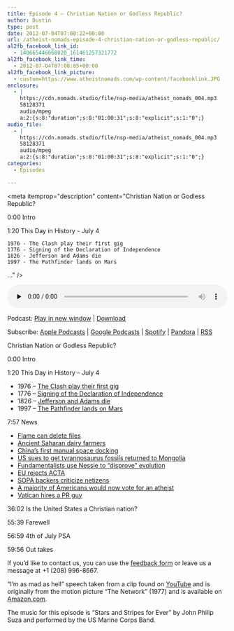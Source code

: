 ```yaml
---
title: Episode 4 – Christian Nation or Godless Republic?
author: Dustin
type: post
date: 2012-07-04T07:00:22+00:00
url: /atheist-nomads-episode-4-christian-nation-or-godless-republic/
al2fb_facebook_link_id:
  - 140665446068020_161461257321772
al2fb_facebook_link_time:
  - 2012-07-04T07:08:05+00:00
al2fb_facebook_link_picture:
  - custom=https://www.atheistnomads.com/wp-content/facebooklink.JPG
enclosure:
  - |
    https://cdn.nomads.studio/file/nsp-media/atheist_nomads_004.mp3
    58128371
    audio/mpeg
    a:2:{s:8:"duration";s:8:"01:00:31";s:8:"explicit";s:1:"0";}
audio_file:
  - |
    https://cdn.nomads.studio/file/nsp-media/atheist_nomads_004.mp3
    58128371
    audio/mpeg
    a:2:{s:8:"duration";s:8:"01:00:31";s:8:"explicit";s:1:"0";}
categories:
  - Episodes

---
```

<div itemscope itemtype="http://schema.org/AudioObject">
  <meta itemprop="name" content="Episode 4 &#8211; Christian Nation or Godless Republic?" />
  
  <meta itemprop="uploadDate" content="2012-07-04T01:00:22-06:00" />
  
  <meta itemprop="encodingFormat" content="audio/mpeg" />
  
  <meta itemprop="duration" content="PT1H00M31S" />
  
  <meta itemprop="description" content="Christian Nation or Godless Republic?

0:00 Intro

1:20 This Day in History - July 4

 	1976 - The Clash play their first gig
 	1776 - Signing of the Declaration of Independence
 	1826 - Jefferson and Adams die
 	1997 - The Pathfinder lands on Mars

..." />
  
  <meta itemprop="contentUrl" content="https://dts.podtrac.com/redirect.mp3/cdn.nomads.studio/file/nsp-media/atheist_nomads_004.mp3" />
  
  <meta itemprop="contentSize" content="55.4" />
  </p> 
  
  <div class="powerpress_player" id="powerpress_player_8259">
    <audio class="wp-audio-shortcode" id="audio-74-3" preload="none" style="width: 100%;" controls="controls"><source type="audio/mpeg" src="https://dts.podtrac.com/redirect.mp3/cdn.nomads.studio/file/nsp-media/atheist_nomads_004.mp3?_=3" /><a href="https://dts.podtrac.com/redirect.mp3/cdn.nomads.studio/file/nsp-media/atheist_nomads_004.mp3">https://dts.podtrac.com/redirect.mp3/cdn.nomads.studio/file/nsp-media/atheist_nomads_004.mp3</a></audio>
  </div>
</div>

<p class="powerpress_links powerpress_links_mp3">
  Podcast: <a href="https://dts.podtrac.com/redirect.mp3/cdn.nomads.studio/file/nsp-media/atheist_nomads_004.mp3" class="powerpress_link_pinw" target="_blank" title="Play in new window" onclick="return powerpress_pinw('https://htotw.com/?powerpress_pinw=74-podcast');" rel="nofollow">Play in new window</a> | <a href="https://dts.podtrac.com/redirect.mp3/cdn.nomads.studio/file/nsp-media/atheist_nomads_004.mp3" class="powerpress_link_d" title="Download" rel="nofollow" download="atheist_nomads_004.mp3">Download</a>
</p>

<p class="powerpress_links powerpress_subscribe_links">
  Subscribe: <a href="https://podcasts.apple.com/us/podcast/humanists-take-on-the-world/id530050098?mt=2&ls=1" class="powerpress_link_subscribe powerpress_link_subscribe_itunes" target="_blank" title="Subscribe on Apple Podcasts" rel="nofollow">Apple Podcasts</a> | <a href="https://www.google.com/podcasts?feed=aHR0cDovL2F0aGVpc3Rub21hZHMubGlic3luLmNvbS9yc3M%3D" class="powerpress_link_subscribe powerpress_link_subscribe_googleplay" target="_blank" title="Subscribe on Google Podcasts" rel="nofollow">Google Podcasts</a> | <a href="https://open.spotify.com/show/3LzK2xZGike6Tc1GEMtMbr?si=LieN9SNuTpq96smuaUsH8A" class="powerpress_link_subscribe powerpress_link_subscribe_spotify" target="_blank" title="Subscribe on Spotify" rel="nofollow">Spotify</a> | <a href="https://www.pandora.com/podcast/atheist-nomads/PC:10122?corr=62071012&part=ug" class="powerpress_link_subscribe powerpress_link_subscribe_pandora" target="_blank" title="Subscribe on Pandora" rel="nofollow">Pandora</a> | <a href="https://htotw.com/feed/podcast/" class="powerpress_link_subscribe powerpress_link_subscribe_rss" target="_blank" title="Subscribe via RSS" rel="nofollow">RSS</a>
</p>

Christian Nation or Godless Republic?

0:00 Intro

1:20 This Day in History &#8211; July 4

  * 1976 &#8211; <a href="http://www.history.com/this-day-in-history/the-clash-play-their-first-live-gig" target="_blank" rel="noopener">The Clash play their first gig</a>
  * 1776 &#8211; <a href="http://www.history.com/this-day-in-history/us-declares-independence" target="_blank" rel="noopener">Signing of the Declaration of Independence</a>
  * 1826 &#8211; <a href="http://www.history.com/this-day-in-history/thomas-jefferson-and-john-adams-die" target="_blank" rel="noopener">Jefferson and Adams die</a>
  * 1997 &#8211; [The Pathfinder lands on Mars][1]

7:57 News

  * <a href="http://news.cnet.com/8301-1009_3-57458712-83/flame-can-sabotage-computers-by-deleting-files-says-symantec/" target="_blank" rel="noopener">Flame can delete files</a>
  * <a href="http://www.nytimes.com/2012/06/26/science/in-african-pottery-evidence-of-ancient-dairy-farmers.html?_r=2" target="_blank" rel="noopener">Ancient Saharan dairy farmers</a>
  * <a href="http://www.msnbc.msn.com/id/47936777/ns/world_news-asia_pacific/#.T-diyjk0enw" target="_blank" rel="noopener">China&#8217;s first manual space docking</a>
  * <a href="http://www.google.com/hostednews/afp/article/ALeqM5g3a0KwvLIEJoVhexUKzliXFawXeQ?docId=CNG.e986d57fa15d90516edd08e1aed8bd6f.401" target="_blank" rel="noopener">US sues to get tyrannosaurus fossils returned to Mongolia</a>
  * <a href="http://www.heraldscotland.com/news/education/how-american-fundamentalist-schools-are-using-nessie-to-disprove-evolution.17918511" target="_blank" rel="noopener">Fundamentalists use Nessie to &#8220;disprove&#8221; evolution</a>
  * <a href="http://in.reuters.com/article/2012/06/21/entertainment-us-eu-copyright-idINBRE85K0YO20120621&quot;" target="_blank" rel="noopener">EU rejects ACTA</a>
  * <a href="http://hardocp.com/news/2012/06/23/sopa_backers_criticize_internet_opposition/" target="_blank" rel="noopener">SOPA backers criticize netizens</a>
  * <a href="http://www.gallup.com/poll/155285/Atheists-Muslims-Bias-Presidential-Candidates.aspx" target="_blank" rel="noopener">A majority of Americans would now vote for an atheist</a>
  * <a href="http://www.reuters.com/article/2012/06/23/vatican-communications-burke-idUSL5E8HN2CQ20120623" target="_blank" rel="noopener">Vatican hires a PR guy</a>

36:02 Is the United States a Christian nation?

55:39 Farewell

56:59 4th of July PSA

59:56 Out takes

If you’d like to contact us, you  can use the [feedback form](https://htotw.com/contact) or leave us a message at +1 (208) 996-8667.

&#8220;I&#8217;m as mad as hell&#8221; speech taken from a clip found on <a href="http://www.youtube.com/watch?v=q_qgVn-Op7Q" target="_blank" rel="noopener">YouTube</a> and is originally from the motion picture &#8220;The Network&#8221; (1977) and is available on <a href="http://www.amazon.com/gp/product/B000CNESU8?ie=UTF8&tag=dwnomad-20&linkCode=xm2&creativeASIN=B000CNESU8" target="_blank" rel="noopener">Amazon.com</a>.

The music for this episode is &#8220;Stars and Stripes for Ever&#8221; by John Philip Suza and performed by the US Marine Corps Band.

 [1]: http://www.history.com/this-day-in-history/ipathfinderi-lands-on-mars